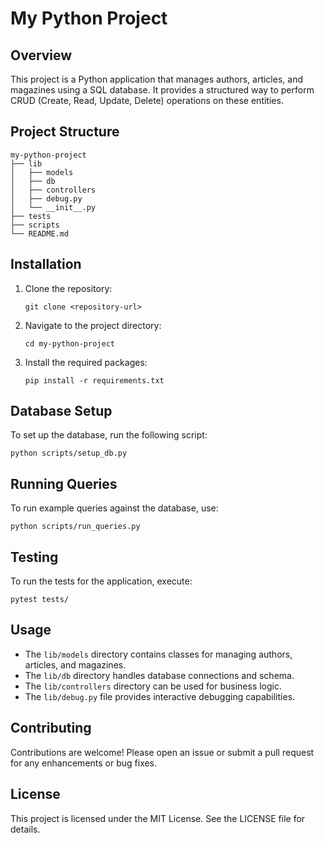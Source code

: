 # My Python Project

## Overview
This project is a Python application that manages authors, articles, and magazines using a SQL database. It provides a structured way to perform CRUD (Create, Read, Update, Delete) operations on these entities.

## Project Structure
```
my-python-project
├── lib
│   ├── models
│   ├── db
│   ├── controllers
│   ├── debug.py
│   └── __init__.py
├── tests
├── scripts
└── README.md
```

## Installation
1. Clone the repository:
   ```
   git clone <repository-url>
   ```
2. Navigate to the project directory:
   ```
   cd my-python-project
   ```
3. Install the required packages:
   ```
   pip install -r requirements.txt
   ```

## Database Setup
To set up the database, run the following script:
```
python scripts/setup_db.py
```

## Running Queries
To run example queries against the database, use:
```
python scripts/run_queries.py
```

## Testing
To run the tests for the application, execute:
```
pytest tests/
```

## Usage
- The `lib/models` directory contains classes for managing authors, articles, and magazines.
- The `lib/db` directory handles database connections and schema.
- The `lib/controllers` directory can be used for business logic.
- The `lib/debug.py` file provides interactive debugging capabilities.

## Contributing
Contributions are welcome! Please open an issue or submit a pull request for any enhancements or bug fixes.

## License
This project is licensed under the MIT License. See the LICENSE file for details.